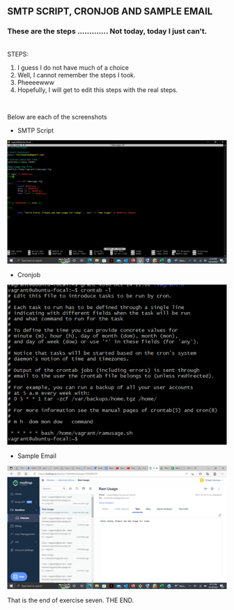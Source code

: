 ## SMTP SCRIPT, CRONJOB AND SAMPLE EMAIL
### These are the steps ............. Not today, today I just can't. 
 <br>
STEPS:
    <ol>
        <li> I guess I do not have much of a choice     </li>
        <li> Well, I cannot remember the steps I took.      </li>
        <li> Pheeeewww  </li>    
        <li>Hopefully, I will get to edit this steps with the real steps.    </li>
    </ol>
<br>
<p> Below are each of the screenshots </p>

<ul> <li> SMTP Script </li> </ul>

![SMTP script](../Images/SMTPscript.png "SMTP script") 

<ul> <li> Cronjob </li> </ul>

![SMTP cronjob](../Images/SMTPcronjob.png "SMTP cronjob") 

<ul> <li>Sample Email </li> </ul>

![Sample Email](../Images/SMTPMail.png "Sample Email") 


<p> That is the end of exercise seven. THE END.